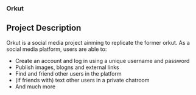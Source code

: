 ### Orkut

## Project Description
Orkut is a social media project ainming to replicate the former orkut. As a social media platform, users are able to:
- Create an account and log in using a unique username and password
- Publish images, blogns and external links
- Find and friend other users in the platform 
- (if friends with) text other users in a private chatroom
- And much more



